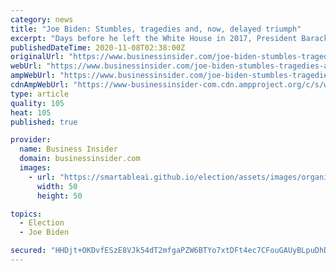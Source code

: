 ```yaml
---
category: news
title: "Joe Biden: Stumbles, tragedies and, now, delayed triumph"
excerpt: "Days before he left the White House in 2017, President Barack Obama surprised Joe Biden with the Presidential Medal of Freedom, declaring his septuagenarian, white-haired lieutenant “the best vice president America’s ever had,"
publishedDateTime: 2020-11-08T02:38:00Z
originalUrl: "https://www.businessinsider.com/joe-biden-stumbles-tragedies-and-now-delayed-triumph-2020-11"
webUrl: "https://www.businessinsider.com/joe-biden-stumbles-tragedies-and-now-delayed-triumph-2020-11"
ampWebUrl: "https://www.businessinsider.com/joe-biden-stumbles-tragedies-and-now-delayed-triumph-2020-11?amp"
cdnAmpWebUrl: "https://www-businessinsider-com.cdn.ampproject.org/c/s/www.businessinsider.com/joe-biden-stumbles-tragedies-and-now-delayed-triumph-2020-11?amp"
type: article
quality: 105
heat: 105
published: true

provider:
  name: Business Insider
  domain: businessinsider.com
  images:
    - url: "https://smartableai.github.io/election/assets/images/organizations/businessinsider.com-50x50.jpg"
      width: 50
      height: 50

topics:
  - Election
  - Joe Biden

secured: "HHDjt+OKDvfESzE8VJk54dT2mfgaPZW6BTYo7xtDFt4ec7CFouGAUyBLpuDhDyzaAEHTexyfy+O7cwVmUTneSLNVUeDSL7wdRM02SNna++xryV9icCCUDQ0pEGAU6yBEz1Zc+CkWwvQOV1eimr8gtSPrjcuuWc4+D161du2eGT/upy1kRQJfWQYoSm/mInQaFPDCNzs8OZSSEAaHXQiwO4BgSN2d8O5uCLUF2ADyuzlDKwebPAatd37F7DUEnjhRyUy0AfZFVlzEKc4Su5WOcSu77pAQ1Q2txPnp6NSmjGUx0Tl7N68rkN6o+tRECzMXfIp3yOE0iWZ9CdLg1Lk5gYin9LDR1fgLibaJWJhIYXs=;oizrBEIc6YbE6OOC4cwSPQ=="
---
```


